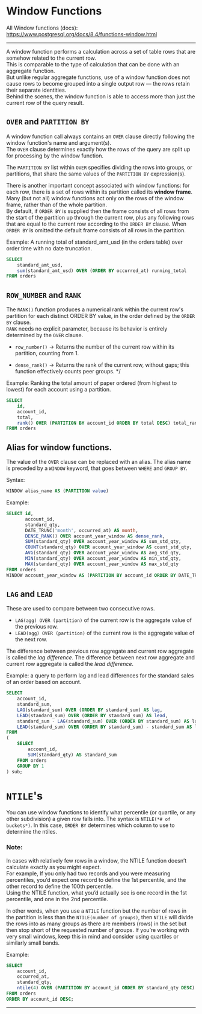 # Window Functions

All Window functions (docs): https://www.postgresql.org/docs/8.4/functions-window.html

---

A window function performs a calculation across a set of table rows that are somehow related to the current row. <br>
This is comparable to the type of calculation that can be done with an aggregate function. <br>
But unlike regular aggregate functions, use of a window function does not cause rows to become grouped into a single output row — the rows retain their separate identities. <br>
Behind the scenes, the window function is able to access more than just the current row of the query result.

## `OVER` and `PARTITION BY`
A window function call always contains an `OVER` clause directly following the window function's name and argument(s). <br>
The `OVER` clause determines exactly how the rows of the query are split up for processing by the window function.

The `PARTITION BY` list within `OVER` specifies dividing the rows into groups, or partitions, that share the same values of the `PARTITION BY` expression(s).

There is another important concept associated with window functions: for each row, there is a set of rows within its partition called its **window frame**.
Many (but not all) window functions act only on the rows of the window frame, rather than of the whole partition. <br>
By default, if `ORDER BY` is supplied then the frame consists of all rows from the start of the partition up through the current row, plus any following rows that are equal to the current row according to the `ORDER BY` clause.
When `ORDER BY` is omitted the default frame consists of all rows in the partition. 

Example: A running total of standard_amt_usd (in the orders table) over order time with no date truncation.
```SQL
SELECT
    standard_amt_usd,
    sum(standard_amt_usd) OVER (ORDER BY occurred_at) running_total
FROM orders
```

## `ROW_NUMBER` and `RANK`

The `RANK()` function produces a numerical rank within the current row's partition for each distinct ORDER BY value, in the order defined by the `ORDER BY` clause. <br>
`RANK` needs no explicit parameter, because its behavior is entirely determined by the `OVER` clause.

- `row_number()` -> Returns the number of the current row within its partition, counting from 1.

- `dense_rank()` -> Returns the rank of the current row, without gaps; this function effectively counts peer groups.
*/

Example: Ranking the total amount of paper ordered (from highest to lowest) for each account using a partition.
```SQL
SELECT
    id,
    account_id,
    total,
    rank() OVER (PARTITION BY account_id ORDER BY total DESC) total_rank
FROM orders
```

## Alias for window functions.

The value of the `OVER` clause can be replaced with an alias.
The alias name is preceded by a `WINDOW` keyword, that goes between `WHERE` and `GROUP BY`.

Syntax:
```SQL
WINDOW alias_name AS (PARTITION value)
```

Example:
```SQL
SELECT id,
       account_id,
       standard_qty,
       DATE_TRUNC('month', occurred_at) AS month,
       DENSE_RANK() OVER account_year_window AS dense_rank,
       SUM(standard_qty) OVER account_year_window AS sum_std_qty,
       COUNT(standard_qty) OVER account_year_window AS count_std_qty,
       AVG(standard_qty) OVER account_year_window AS avg_std_qty,
       MIN(standard_qty) OVER account_year_window AS min_std_qty,
       MAX(standard_qty) OVER account_year_window AS max_std_qty
FROM orders
WINDOW account_year_window AS (PARTITION BY account_id ORDER BY DATE_TRUNC('month',occurred_at))
```

## `LAG` and `LEAD`

These are used to compare between two consecutive rows.
- `LAG(agg) OVER (partition)` of the current row is the aggregate value of the previous row.
- `LEAD(agg) OVER (partition)` of the current row is the aggregate value of the next row.

The difference between previous row aggregate and current row aggregate is called the _lag difference_.
The difference between next row aggregate and current row aggregate is called the _lead difference_.

Example: a query to perform lag and lead differences for the standard sales of an order based on account.
```SQL
SELECT
    account_id,
    standard_sum,
    LAG(standard_sum) OVER (ORDER BY standard_sum) AS lag,
    LEAD(standard_sum) OVER (ORDER BY standard_sum) AS lead,
    standard_sum - LAG(standard_sum) OVER (ORDER BY standard_sum) AS lag_difference,
    LEAD(standard_sum) OVER (ORDER BY standard_sum) - standard_sum AS lead_difference
FROM
(
    SELECT
        account_id,
        SUM(standard_qty) AS standard_sum
    FROM orders
    GROUP BY 1
) sub;
```

# `NTILE`'s

You can use window functions to identify what percentile (or quartile, or any other subdivision) a given row falls into. The syntax is `NTILE(*# of buckets*)`. In this case, `ORDER BY` determines which column to use to determine the ntiles.

### Note:
In cases with relatively few rows in a window, the NTILE function doesn’t calculate exactly as you might expect.<br>
For example, If you only had two records and you were measuring percentiles, you’d expect one record to define the 1st percentile, and the other record to define the 100th percentile.<br>
Using the NTILE function, what you’d actually see is one record in the 1st percentile, and one in the 2nd percentile.

In other words, when you use a `NTILE` function but the number of rows in the partition is less than the `NTILE(number of groups)`, then `NTILE` will divide the rows into as many groups as there are members (rows) in the set but then stop short of the requested number of groups.
If you’re working with very small windows, keep this in mind and consider using quartiles or similarly small bands.

Example:
```SQL
SELECT
    account_id,
    occurred_at,
    standard_qty,
    ntile(4) OVER (PARTITION BY account_id ORDER BY standard_qty DESC) standard_quartile
FROM orders
ORDER BY account_id DESC;
```

---

